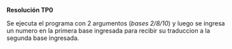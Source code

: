 **Resolución TP0**

Se ejecuta el programa con 2 argumentos (_bases 2/8/10_) y luego se ingresa un numero en la primera base ingresada para recibir su traduccion a la segunda base ingresada.

